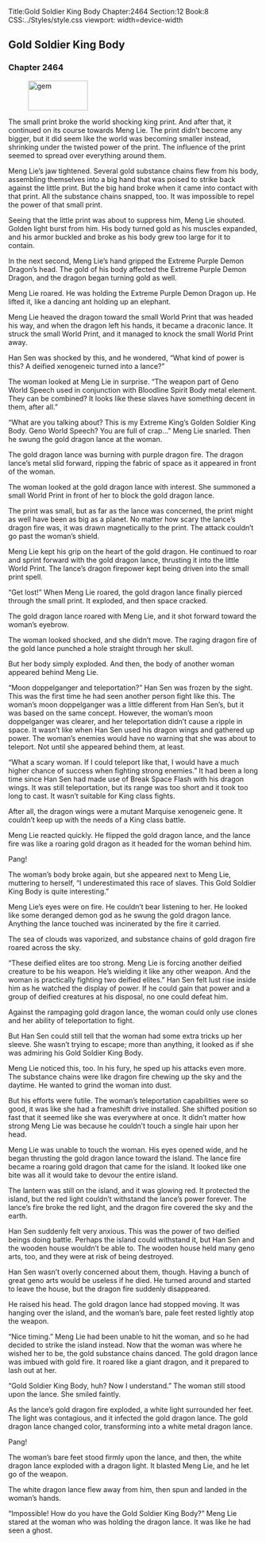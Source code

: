 Title:Gold Soldier King Body 
Chapter:2464 
Section:12 
Book:8 
CSS:../Styles/style.css 
viewport: width=device-width
  
## Gold Soldier King Body
### Chapter 2464
  
<figure>
	<img src="../Images/gem.gif" alt="gem" id="gem" width="120" height="60" />
</figure>
  

  
The small print broke the world shocking king print. And after that, it continued on its course towards Meng Lie. The print didn’t become any bigger, but it did seem like the world was becoming smaller instead, shrinking under the twisted power of the print. The influence of the print seemed to spread over everything around them.

Meng Lie’s jaw tightened. Several gold substance chains flew from his body, assembling themselves into a big hand that was poised to strike back against the little print. But the big hand broke when it came into contact with that print. All the substance chains snapped, too. It was impossible to repel the power of that small print.

Seeing that the little print was about to suppress him, Meng Lie shouted. Golden light burst from him. His body turned gold as his muscles expanded, and his armor buckled and broke as his body grew too large for it to contain.

In the next second, Meng Lie’s hand gripped the Extreme Purple Demon Dragon’s head. The gold of his body affected the Extreme Purple Demon Dragon, and the dragon began turning gold as well.

Meng Lie roared. He was holding the Extreme Purple Demon Dragon up. He lifted it, like a dancing ant holding up an elephant.

Meng Lie heaved the dragon toward the small World Print that was headed his way, and when the dragon left his hands, it became a draconic lance. It struck the small World Print, and it managed to knock the small World Print away.

Han Sen was shocked by this, and he wondered, “What kind of power is this? A deified xenogeneic turned into a lance?”

The woman looked at Meng Lie in surprise. “The weapon part of Geno World Speech used in conjunction with Bloodline Spirit Body metal element. They can be combined? It looks like these slaves have something decent in them, after all.”

“What are you talking about? This is my Extreme King’s Golden Soldier King Body. Geno World Speech? You are full of crap…” Meng Lie snarled. Then he swung the gold dragon lance at the woman.

The gold dragon lance was burning with purple dragon fire. The dragon lance’s metal slid forward, ripping the fabric of space as it appeared in front of the woman.

The woman looked at the gold dragon lance with interest. She summoned a small World Print in front of her to block the gold dragon lance.

The print was small, but as far as the lance was concerned, the print might as well have been as big as a planet. No matter how scary the lance’s dragon fire was, it was drawn magnetically to the print. The attack couldn’t go past the woman’s shield.

Meng Lie kept his grip on the heart of the gold dragon. He continued to roar and sprint forward with the gold dragon lance, thrusting it into the little World Print. The lance’s dragon firepower kept being driven into the small print spell.

“Get lost!” When Meng Lie roared, the gold dragon lance finally pierced through the small print. It exploded, and then space cracked.

The gold dragon lance roared with Meng Lie, and it shot forward toward the woman’s eyebrow.

The woman looked shocked, and she didn’t move. The raging dragon fire of the gold lance punched a hole straight through her skull.

But her body simply exploded. And then, the body of another woman appeared behind Meng Lie.

“Moon doppelganger and teleportation?” Han Sen was frozen by the sight. This was the first time he had seen another person fight like this. The woman’s moon doppelganger was a little different from Han Sen’s, but it was based on the same concept. However, the woman’s moon doppelganger was clearer, and her teleportation didn’t cause a ripple in space. It wasn’t like when Han Sen used his dragon wings and gathered up power. The woman’s enemies would have no warning that she was about to teleport. Not until she appeared behind them, at least.

“What a scary woman. If I could teleport like that, I would have a much higher chance of success when fighting strong enemies.” It had been a long time since Han Sen had made use of Break Space Flash with his dragon wings. It was still teleportation, but its range was too short and it took too long to cast. It wasn’t suitable for King class fights.

After all, the dragon wings were a mutant Marquise xenogeneic gene. It couldn’t keep up with the needs of a King class battle.

Meng Lie reacted quickly. He flipped the gold dragon lance, and the lance fire was like a roaring gold dragon as it headed for the woman behind him.

Pang!

The woman’s body broke again, but she appeared next to Meng Lie, muttering to herself, “I underestimated this race of slaves. This Gold Soldier King Body is quite interesting.”

Meng Lie’s eyes were on fire. He couldn’t bear listening to her. He looked like some deranged demon god as he swung the gold dragon lance. Anything the lance touched was incinerated by the fire it carried.

The sea of clouds was vaporized, and substance chains of gold dragon fire roared across the sky.

“These deified elites are too strong. Meng Lie is forcing another deified creature to be his weapon. He’s wielding it like any other weapon. And the woman is practically fighting two deified elites.” Han Sen felt lust rise inside him as he watched the display of power. If he could gain that power and a group of deified creatures at his disposal, no one could defeat him.

Against the rampaging gold dragon lance, the woman could only use clones and her ability of teleportation to fight.

But Han Sen could still tell that the woman had some extra tricks up her sleeve. She wasn’t trying to escape; more than anything, it looked as if she was admiring his Gold Soldier King Body.

Meng Lie noticed this, too. In his fury, he sped up his attacks even more. The substance chains were like dragon fire chewing up the sky and the daytime. He wanted to grind the woman into dust.

But his efforts were futile. The woman’s teleportation capabilities were so good, it was like she had a frameshift drive installed. She shifted position so fast that it seemed like she was everywhere at once. It didn’t matter how strong Meng Lie was because he couldn’t touch a single hair upon her head.

Meng Lie was unable to touch the woman. His eyes opened wide, and he began thrusting the gold dragon lance toward the island. The lance fire became a roaring gold dragon that came for the island. It looked like one bite was all it would take to devour the entire island.

The lantern was still on the island, and it was glowing red. It protected the island, but the red light couldn’t withstand the lance’s power forever. The lance’s fire broke the red light, and the dragon fire covered the sky and the earth.

Han Sen suddenly felt very anxious. This was the power of two deified beings doing battle. Perhaps the island could withstand it, but Han Sen and the wooden house wouldn’t be able to. The wooden house held many geno arts, too, and they were at risk of being destroyed.

Han Sen wasn’t overly concerned about them, though. Having a bunch of great geno arts would be useless if he died. He turned around and started to leave the house, but the dragon fire suddenly disappeared.

He raised his head. The gold dragon lance had stopped moving. It was hanging over the island, and the woman’s bare, pale feet rested lightly atop the weapon.

“Nice timing.” Meng Lie had been unable to hit the woman, and so he had decided to strike the island instead. Now that the woman was where he wished her to be, the gold substance chains danced. The gold dragon lance was imbued with gold fire. It roared like a giant dragon, and it prepared to lash out at her.

“Gold Soldier King Body, huh? Now I understand.” The woman still stood upon the lance. She smiled faintly.

As the lance’s gold dragon fire exploded, a white light surrounded her feet. The light was contagious, and it infected the gold dragon lance. The gold dragon lance changed color, transforming into a white metal dragon lance.

Pang!

The woman’s bare feet stood firmly upon the lance, and then, the white dragon lance exploded with a dragon light. It blasted Meng Lie, and he let go of the weapon.

The white dragon lance flew away from him, then spun and landed in the woman’s hands.

“Impossible! How do you have the Gold Soldier King Body?” Meng Lie stared at the woman who was holding the dragon lance. It was like he had seen a ghost.